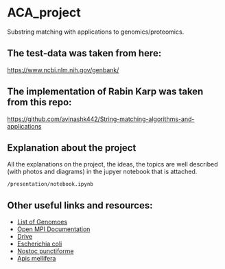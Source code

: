 # ACA_project
Substring matching with applications to genomics/proteomics.


## The test-data was taken from here:
<a href="https://www.ncbi.nlm.nih.gov/genbank/">https://www.ncbi.nlm.nih.gov/genbank/</a>

## The implementation of Rabin Karp was taken from this repo:

<a href="https://github.com/avinashk442/String-matching-algorithms-and-applications">https://github.com/avinashk442/String-matching-algorithms-and-applications</a>

## Explanation about the project

All the explanations on the project, the ideas, the topics are well described (with photos and diagrams) in the jupyer notebook that is attached. 

```
/presentation/notebook.ipynb
```


## Other useful links and resources:
* <a href="https://en.wikipedia.org/wiki/Genome">List of Genomoes</a>
* <a href="https://www.open-mpi.org/doc/v4.1/">Open MPI Documentation</a>
* <a href="https://drive.google.com/drive/folders/1i3BT1cYYn8K2EbuV4GppJf4Ieq0yAkxB?usp=sharing">Drive</a>
* <a href="https://www.ncbi.nlm.nih.gov/data-hub/taxonomy/562/">Escherichia coli</a>
* <a href="https://www.ncbi.nlm.nih.gov/labs/data-hub/taxonomy/272131/">Nostoc punctiforme</a>
* <a href="https://www.ncbi.nlm.nih.gov/labs/data-hub/taxonomy/7460/">Apis mellifera</a>



